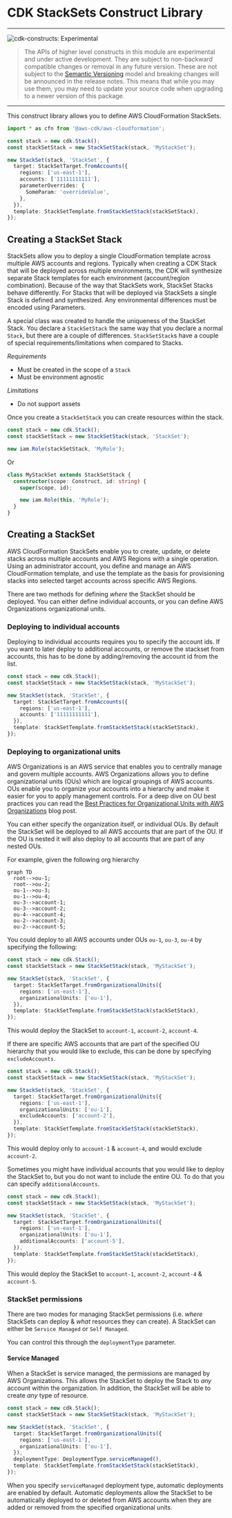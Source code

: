 # CDK StackSets Construct Library
<!--BEGIN STABILITY BANNER-->

---

![cdk-constructs: Experimental](https://img.shields.io/badge/cdk--constructs-experimental-important.svg?style=for-the-badge)

> The APIs of higher level constructs in this module are experimental and under active development.
> They are subject to non-backward compatible changes or removal in any future version. These are
> not subject to the [Semantic Versioning](https://semver.org/) model and breaking changes will be
> announced in the release notes. This means that while you may use them, you may need to update
> your source code when upgrading to a newer version of this package.

---

<!--END STABILITY BANNER-->

This construct library allows you to define AWS CloudFormation StackSets.

```ts
import * as cfn from '@aws-cdk/aws-cloudformation';

const stack = new cdk.Stack();
const stackSetStack = new StackSetStack(stack, 'MyStackSet');

new StackSet(stack, 'StackSet', {
  target: StackSetTarget.fromAccounts({
    regions: ['us-east-1'],
    accounts: ['11111111111'],
    parameterOverrides: {
      SomeParam: 'overrideValue',
    },
  }),
  template: StackSetTemplate.fromStackSetStack(stackSetStack),
});
```

## Creating a StackSet Stack

StackSets allow you to deploy a single CloudFormation template across multiple AWS accounts and regions.
Typically when creating a CDK Stack that will be deployed across multiple environments, the CDK will
synthesize separate Stack templates for each environment (account/region combination). Because of the
way that StackSets work, StackSet Stacks behave differently. For Stacks that will be deployed via StackSets
a single Stack is defined and synthesized. Any environmental differences must be encoded using Parameters.

A special class was created to handle the uniqueness of the StackSet Stack.
You declare a `StackSetStack` the same way that you declare a normal `Stack`, but there
are a couple of differences. `StackSetStack`s have a couple of special requirements/limitations when
compared to Stacks.

*Requirements*
- Must be created in the scope of a `Stack`
- Must be environment agnostic

*Limitations*
- Do not support assets

Once you create a `StackSetStack` you can create resources within the stack.
```ts
const stack = new cdk.Stack();
const stackSetStack = new StackSetStack(stack, 'StackSet');

new iam.Role(stackSetStack, 'MyRole');
```

Or
```ts
class MyStackSet extends StackSetStack {
  constructor(scope: Construct, id: string) {
    super(scope, id);

    new iam.Role(this, 'MyRole');
  }
}
```

## Creating a StackSet

AWS CloudFormation StackSets enable you to create, update, or delete stacks across multiple accounts and AWS Regions
with a single operation. Using an administrator account, you define and manage an AWS CloudFormation template, and use
the template as the basis for provisioning stacks into selected target accounts across specific AWS Regions.

There are two methods for defining _where_ the StackSet should be deployed. You can either define individual accounts, or
you can define AWS Organizations organizational units.

### Deploying to individual accounts

Deploying to individual accounts requires you to specify the account ids. If you want to later deploy to additional accounts,
or remove the stackset from accounts, this has to be done by adding/removing the account id from the list.

```ts
const stack = new cdk.Stack();
const stackSetStack = new StackSetStack(stack, 'MyStackSet');

new StackSet(stack, 'StackSet', {
  target: StackSetTarget.fromAccounts({
    regions: ['us-east-1'],
    accounts: ['11111111111'],
  }),
  template: StackSetTemplate.fromStackSetStack(stackSetStack),
});
```

### Deploying to organizational units

AWS Organizations is an AWS service that enables you to centrally manage and govern multiple accounts.
AWS Organizations allows you to define organizational units (OUs) which are logical groupings of AWS accounts.
OUs enable you to organize your accounts into a hierarchy and make it easier for you to apply management controls.
For a deep dive on OU best practices you can read the [Best Practices for Organizational Units with AWS Organizations](https://aws.amazon.com/blogs/mt/best-practices-for-organizational-units-with-aws-organizations/) blog post.

You can either specify the organization itself, or individual OUs. By default the StackSet will be deployed
to all AWS accounts that are part of the OU. If the OU is nested it will also deploy to all accounts
that are part of any nested OUs.

For example, given the following org hierarchy

```mermaid
graph TD
  root-->ou-1;
  root-->ou-2;
  ou-1-->ou-3;
  ou-1-->ou-4;
  ou-3-->account-1;
  ou-3-->account-2;
  ou-4-->account-4;
  ou-2-->account-3;
  ou-2-->account-5;
```

You could deploy to all AWS accounts under OUs `ou-1`, `ou-3`, `ou-4` by specifying the following:

```ts
const stack = new cdk.Stack();
const stackSetStack = new StackSetStack(stack, 'MyStackSet');

new StackSet(stack, 'StackSet', {
  target: StackSetTarget.fromOrganizationalUnits({
    regions: ['us-east-1'],
    organizationalUnits: ['ou-1'],
  }),
  template: StackSetTemplate.fromStackSetStack(stackSetStack),
});
```

This would deploy the StackSet to `account-1`, `account-2`, `account-4`.

If there are specific AWS accounts that are part of the specified OU hierarchy that you would like
to exclude, this can be done by specifying `excludeAccounts`.

```ts
const stack = new cdk.Stack();
const stackSetStack = new StackSetStack(stack, 'MyStackSet');

new StackSet(stack, 'StackSet', {
  target: StackSetTarget.fromOrganizationalUnits({
    regions: ['us-east-1'],
    organizationalUnits: ['ou-1'],
	excludeAccounts: ['account-2'],
  }),
  template: StackSetTemplate.fromStackSetStack(stackSetStack),
});
```

This would deploy only to `account-1` & `account-4`, and would exclude `account-2`.

Sometimes you might have individual accounts that you would like to deploy the StackSet to, but
you do not want to include the entire OU. To do that you can specify `additionalAccounts`.

```ts
const stack = new cdk.Stack();
const stackSetStack = new StackSetStack(stack, 'MyStackSet');

new StackSet(stack, 'StackSet', {
  target: StackSetTarget.fromOrganizationalUnits({
    regions: ['us-east-1'],
    organizationalUnits: ['ou-1'],
	additionalAccounts: ['account-5'],
  }),
  template: StackSetTemplate.fromStackSetStack(stackSetStack),
});
```

This would deploy the StackSet to `account-1`, `account-2`, `account-4` & `account-5`.

### StackSet permissions

There are two modes for managing StackSet permissions (i.e. _where_ StackSets can deploy & _what_ resources they can create).
A StackSet can either be `Service Managed` or `Self Managed`.

You can control this through the `deploymentType` parameter.

#### Service Managed

When a StackSet is service managed, the permissions are managed by AWS Organizations. This allows the StackSet to deploy the Stack to _any_
account within the organization. In addition, the StackSet will be able to create _any_ type of resource.

```ts
const stack = new cdk.Stack();
const stackSetStack = new StackSetStack(stack, 'MyStackSet');

new StackSet(stack, 'StackSet', {
  target: StackSetTarget.fromOrganizationalUnits({
    regions: ['us-east-1'],
    organizationalUnits: ['ou-1'],
  }),
  deploymentType: DeploymentType.serviceManaged(),
  template: StackSetTemplate.fromStackSetStack(stackSetStack),
});
```

When you specify `serviceManaged` deployment type, automatic deployments are enabled by default.
Automatic deployments allow the StackSet to be automatically deployed to or deleted from
AWS accounts when they are added or removed from the specified organizational units.

